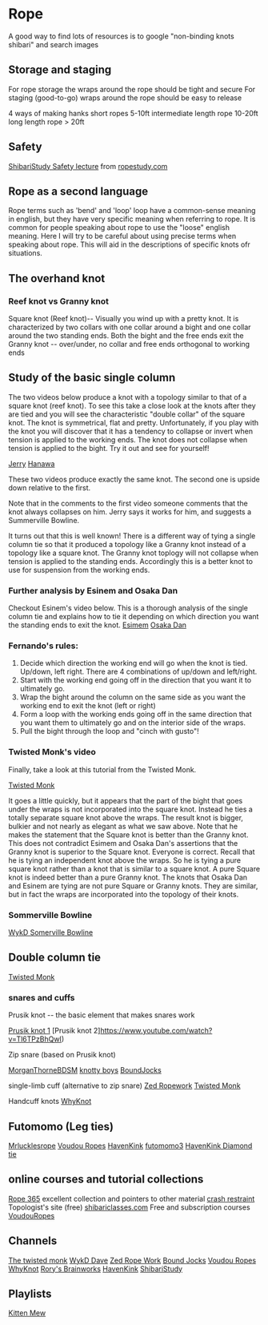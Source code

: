 # Rope

A good way to find lots of resources is to google "non-binding knots shibari" and search images

## Storage and staging

For rope storage the wraps around the rope should be tight and secure
For staging (good-to-go) wraps around the rope should be easy to release

4 ways of making hanks
short ropes 5-10ft
intermediate length rope 10-20ft
long length rope > 20ft


## Safety
[ShibariStudy Safety lecture](https://www.youtube.com/watch?v=xu3QjwaLoVA)
from [ropestudy.com](www.ropestudy.com)

## Rope as a second language

Rope terms such as 'bend' and 'loop' loop have a common-sense meaning in english, but they have very specific meaning when referring to rope. It is common for people speaking about rope to use the "loose" english meaning. Here I will try to be careful about using precise terms when speaking about rope. This will aid in the descriptions of specific knots ofr situations.



## The overhand knot


### Reef knot vs Granny knot

 Square knot (Reef knot)-- Visually you wind up with a pretty knot. It is characterized by two collars with one collar around a bight and one collar around the two standing ends. Both the bight and the free ends exit the
 Granny knot -- over/under, no collar and free ends orthogonal to working ends

## Study of the basic single column
The two videos below produce a knot with a topology similar to that of a square knot (reef knot). To see this take a close look at the knots after they are tied and you will see the characteristic "double collar" of the square knot. The knot is symmetrical, flat and pretty. Unfortunately, if you play with the knot you will discover that it has a tendency to collapse or invert when tension is applied to the working ends. The knot does not collapse when tension is applied to the bight. Try it out and see for yourself!

[Jerry](https://www.youtube.com/watch?v=T0Y_JYJ6p-8)
[Hanawa](https://www.youtube.com/watch?v=4GTfPKRYvhc)


These two videos produce exactly the same knot. The second one is upside down relative to the first.

Note that in the comments to the first video someone comments that the knot always collapses on him. Jerry says it works for him, and suggests a Summerville Bowline.

It turns out that this is well known! There is a different way of tying a single column tie so that it produced a topology like a Granny knot instead of a topology like a square knot. The Granny knot toplogy will not collapse when tension is applied to the standing ends. Accordingly this is a better knot to use for suspension from the working ends.

### Further analysis by Esinem and Osaka Dan

Checkout Esinem's video below. This is a thorough analysis of the single column tie and explains how to tie it depending on which direction you want the standing ends to exit the knot.
[Esimem](https://www.youtube.com/watch?v=XB4pOHGO3wI)
[Osaka Dan](https://vimeo.com/333974403)


### Fernando's rules:

1. Decide which direction the working end will go when the knot is tied. Up/down, left right. There are 4 combinations of up/down and left/right.
1. Start with the working end going off in the direction that you want it to ultimately go.
1. Wrap the bight around the column on the same side as you want the working end to exit the knot (left or right)
1. Form a loop with the working ends going off in the same direction that you want them to ultimately go and on the interior side of the wraps.
1. Pull the bight through the loop and "cinch with gusto"!

### Twisted Monk's video
Finally, take a look at this tutorial from the Twisted Monk.

[Twisted Monk](https://www.youtube.com/watch?v=UhzIQCoLjDc&t=4s)

It goes a little quickly, but it appears that the part of the bight that goes under the wraps is not incorporated into the square knot. Instead he ties a totally separate square knot above the wraps. The result knot is bigger, bulkier and not nearly as elegant as what we saw above. Note that he makes the statement that the Square knot is better than the Granny knot. This does not contradict Esimem and Osaka Dan's assertions that the Granny knot is superior to the Square knot. Everyone is correct.  Recall that he is tying an independent knot above the wraps. So he is tying a pure square knot rather than a knot that is similar to a square knot. A pure Square knot is indeed better than a pure Granny knot. The knots that Osaka Dan and Esinem are tying are not pure Square or Granny knots. They are similar, but in fact the wraps are incorporated into the topology of their knots.


### Sommerville Bowline


[WykD Somerville Bowline](https://www.youtube.com/watch?v=qliQibxyPqc)



## Double column tie
[Twisted Monk](https://www.youtube.com/watch?v=OKKMTHiI-tw)

### snares and cuffs

Prusik knot -- the basic element that makes snares work

[Prusik knot 1](https://www.youtube.com/watch?v=6mwmlprswFI)
[Prusik knot 2]https://www.youtube.com/watch?v=Tl6TPzBhQwI)

Zip snare (based on Prusik knot)

[MorganThorneBDSM](https://www.youtube.com/watch?v=PZVDRGwS7Vo)
[knotty boys](https://www.youtube.com/watch?v=w7j-VplpCb8)
[BoundJocks](https://www.youtube.com/watch?v=0v2Mc_4lMaQ)

single-limb cuff (alternative to zip snare)
[Zed Ropework](https://www.youtube.com/watch?v=DuJxA1FCbis)
[Twisted Monk](https://www.youtube.com/watch?v=fJzh3z3zHBk&t=4s)

Handcuff knots
[WhyKnot](https://www.youtube.com/watch?v=w8RQFCksxVA)

## Futomomo (Leg ties)

[Mrlucklesrope](https://www.youtube.com/watch?v=sAwWreF7iks)
[Voudou Ropes](https://www.youtube.com/watch?v=HAd5Vro0w44)
[HavenKink](https://youtu.be/hiHHCYcSvQQ)
[futomomo3](https://youtu.be/Wm36Jse6-KI)
[HavenKink Diamond tie](https://www.youtube.com/watch?v=hyHAaVEDbHQ&feature=emb_rel_end)

## online courses and tutorial collections

[Rope 365](https://www.youtube.com/watch?v=qliQibxyPqc) excellent collection and pointers to other material
[crash restraint](http://crash-restraint.com) Topologist's site (free)
[shibariclasses.com](shibariclasses.com) Free and subscription courses
[VoudouRopes]()


## Channels

[The twisted monk](https://www.youtube.com/user/twistedmonkstudios)
[WykD Dave](https://www.youtube.com/channel/UCPPLyRoASQ8EpaDg5J85u0w)
[Zed Rope Work](https://www.youtube.com/channel/UCyzdtjtYq_LteuZ7hqon0ew)
[Bound Jocks](https://www.youtube.com/user/BoundJocks)
[Voudou Ropes](https://www.youtube.com/channel/UC7jBTpPQq3K3-8JZxrkoCzw)
[WhyKnot](https://www.youtube.com/channel/UCJPUVhpTkE9MCH_3e5YavyA)
[Rory's Brainworks](https://www.youtube.com/channel/UCnMdKRxb2RSEScpe9HCszIQ)
[HavenKink](https://www.youtube.com/channel/UC10UZ4d6dRoisEx7h3ay2vQ)
[ShibariStudy](https://www.youtube.com/channel/UCDWDiPAAu10V_6CFcfnv78A)

## Playlists
[Kitten Mew](https://www.youtube.com/watch?v=OJfPg9omvWk&list=PLLf-3kZ7wqHndZ_qjfi7bhaXpNOaAAmC4)

